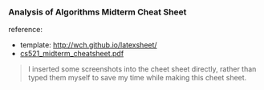 ### Analysis of Algorithms Midterm Cheat Sheet

reference: 
- template: <http://wch.github.io/latexsheet/>
- [cs521_midterm_cheatsheet.pdf](http://www.stolerman.net/studies/cs521/cs521_midterm_cheatsheet.pdf)

> I inserted some screenshots into the cheet sheet directly, rather than typed them myself to save my time while making this cheet sheet. 
